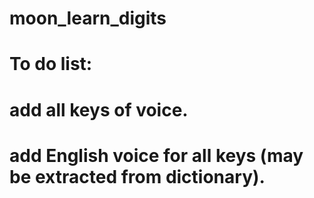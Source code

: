 # moon_learn_digits

# To do list:
# add all keys of voice.
# add English voice for all keys (may be extracted from dictionary).